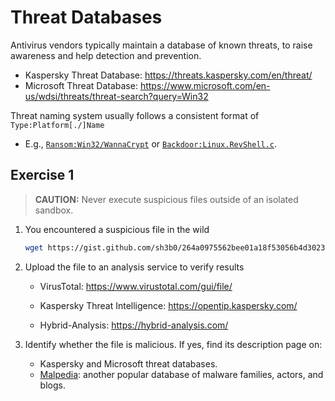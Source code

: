 # Threat Databases

Antivirus vendors typically maintain a database of known threats, to raise awareness and help detection and prevention.

- Kaspersky Threat Database: <https://threats.kaspersky.com/en/threat/>
- Microsoft Threat Database: <https://www.microsoft.com/en-us/wdsi/threats/threat-search?query=Win32>

Threat naming system usually follows a consistent format of `Type:Platform[./]Name`

- E.g., [`Ransom:Win32/WannaCrypt`](https://www.microsoft.com/en-us/wdsi/threats/malware-encyclopedia-description?Name=Ransom:Win32/WannaCrypt) or [`Backdoor:Linux.RevShell.c`](https://threats.kaspersky.com/en/threat/Backdoor.Linux.RevShell.c/).

## Exercise 1

> **CAUTION:** Never execute suspicious files outside of an isolated sandbox.</li>

1. You encountered a suspicious file in the wild

   ```bash
   wget https://gist.github.com/sh3b0/264a0975562bee01a18f53056b4d3023/raw/
   ```

1. Upload the file to an analysis service to verify results

   - VirusTotal: <https://www.virustotal.com/gui/file/>

   - Kaspersky Threat Intelligence: <https://opentip.kaspersky.com/>

   - Hybrid-Analysis: <https://hybrid-analysis.com/>

1. Identify whether the file is malicious. If yes, find its description page on:
    - Kaspersky and Microsoft threat databases.
    - [Malpedia](https://malpedia.caad.fkie.fraunhofer.de/library): another popular database of malware families, actors, and blogs.
